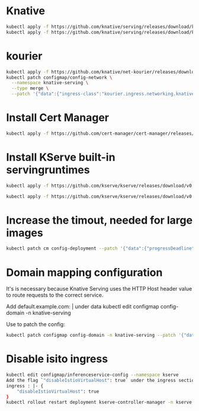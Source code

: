 # Knative
```sh
kubectl apply -f https://github.com/knative/serving/releases/download/knative-v1.10.1/serving-crds.yaml
kubectl apply -f https://github.com/knative/serving/releases/download/knative-v1.10.1/serving-core.yaml
```

# kourier  
```sh
kubectl apply -f https://github.com/knative/net-kourier/releases/download/knative-v1.10.0/kourier.yaml
kubectl patch configmap/config-network \
  --namespace knative-serving \
  --type merge \
  --patch '{"data":{"ingress-class":"kourier.ingress.networking.knative.dev"}}'
```
# Install Cert Manager
```sh
kubectl apply -f https://github.com/cert-manager/cert-manager/releases/download/v1.11.0/cert-manager.yaml
```

# Install KServe built-in servingruntimes
```sh
kubectl apply -f https://github.com/kserve/kserve/releases/download/v0.10.1/kserve.yaml

kubectl apply -f https://github.com/kserve/kserve/releases/download/v0.10.1/kserve-runtimes.yaml
```

# Increase the timout, needed for large images
```sh
kubectl patch cm config-deployment --patch '{"data":{"progressDeadline": "1200s"}}' -n knative-serving
```

# Domain mapping configuration 

It's is necessary because Knative Serving uses the HTTP Host header value to route requests to the correct service.

Add 
default.example.com: |
under data
kubectl edit configmap config-domain -n knative-serving

Use to patch the config:

```sh
kubectl patch configmap config-domain -n knative-serving --patch '{"data":{"default.example.com": ""}}'
```

# Disable isito ingress 
```sh
kubectl edit configmap/inferenceservice-config --namespace kserve
Add the flag `"disableIstioVirtualHost": true` under the ingress section
ingress : |- {
    "disableIstioVirtualHost": true
}
kubectl rollout restart deployment kserve-controller-manager -n kserve
```
